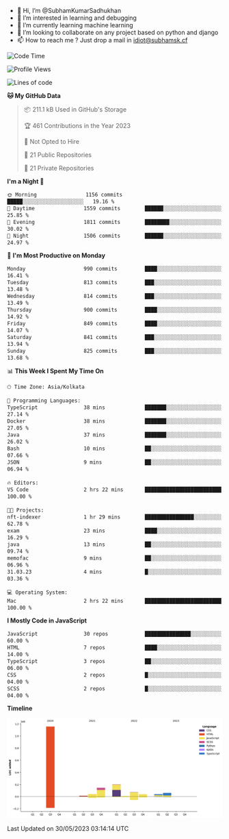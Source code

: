 - 👋 Hi, I’m @SubhamKumarSadhukhan
- 👀 I’m interested in learning and debugging
- 🌱 I’m currently learning machine learning
- 💞️ I’m looking to collaborate on any project based on python and django
- 📫 How to reach me ?
      Just drop a mail in idiot@subhamsk.cf

<!---
SubhamKumarSadhukhan/SubhamKumarSadhukhan is a ✨ special ✨ repository because its `README.md` (this file) appears on your GitHub profile.
You can click the Preview link to take a look at your changes.
--->


<!--START_SECTION:waka-->
![Code Time](http://img.shields.io/badge/Code%20Time-1%2C212%20hrs%2057%20mins-blue)

![Profile Views](http://img.shields.io/badge/Profile%20Views-24-blue)

![Lines of code](https://img.shields.io/badge/From%20Hello%20World%20I%27ve%20Written-1.8%20million%20lines%20of%20code-blue)

**🐱 My GitHub Data** 

> 📦 211.1 kB Used in GitHub's Storage 
 > 
> 🏆 461 Contributions in the Year 2023
 > 
> 🚫 Not Opted to Hire
 > 
> 📜 21 Public Repositories 
 > 
> 🔑 21 Private Repositories 
 > 
**I'm a Night 🦉** 

```text
🌞 Morning                1156 commits        █████░░░░░░░░░░░░░░░░░░░░   19.16 % 
🌆 Daytime                1559 commits        ██████░░░░░░░░░░░░░░░░░░░   25.85 % 
🌃 Evening                1811 commits        ████████░░░░░░░░░░░░░░░░░   30.02 % 
🌙 Night                  1506 commits        ██████░░░░░░░░░░░░░░░░░░░   24.97 % 
```
📅 **I'm Most Productive on Monday** 

```text
Monday                   990 commits         ████░░░░░░░░░░░░░░░░░░░░░   16.41 % 
Tuesday                  813 commits         ███░░░░░░░░░░░░░░░░░░░░░░   13.48 % 
Wednesday                814 commits         ███░░░░░░░░░░░░░░░░░░░░░░   13.49 % 
Thursday                 900 commits         ████░░░░░░░░░░░░░░░░░░░░░   14.92 % 
Friday                   849 commits         ████░░░░░░░░░░░░░░░░░░░░░   14.07 % 
Saturday                 841 commits         ███░░░░░░░░░░░░░░░░░░░░░░   13.94 % 
Sunday                   825 commits         ███░░░░░░░░░░░░░░░░░░░░░░   13.68 % 
```


📊 **This Week I Spent My Time On** 

```text
🕑︎ Time Zone: Asia/Kolkata

💬 Programming Languages: 
TypeScript               38 mins             ███████░░░░░░░░░░░░░░░░░░   27.14 % 
Docker                   38 mins             ███████░░░░░░░░░░░░░░░░░░   27.05 % 
Java                     37 mins             ███████░░░░░░░░░░░░░░░░░░   26.02 % 
Bash                     10 mins             ██░░░░░░░░░░░░░░░░░░░░░░░   07.66 % 
JSON                     9 mins              ██░░░░░░░░░░░░░░░░░░░░░░░   06.94 % 

🔥 Editors: 
VS Code                  2 hrs 22 mins       █████████████████████████   100.00 % 

🐱‍💻 Projects: 
nft-indexer              1 hr 29 mins        ████████████████░░░░░░░░░   62.78 % 
exam                     23 mins             ████░░░░░░░░░░░░░░░░░░░░░   16.29 % 
java                     13 mins             ██░░░░░░░░░░░░░░░░░░░░░░░   09.74 % 
memofac                  9 mins              ██░░░░░░░░░░░░░░░░░░░░░░░   06.96 % 
31.03.23                 4 mins              █░░░░░░░░░░░░░░░░░░░░░░░░   03.36 % 

💻 Operating System: 
Mac                      2 hrs 22 mins       █████████████████████████   100.00 % 
```

**I Mostly Code in JavaScript** 

```text
JavaScript               30 repos            ███████████████░░░░░░░░░░   60.00 % 
HTML                     7 repos             ████░░░░░░░░░░░░░░░░░░░░░   14.00 % 
TypeScript               3 repos             ██░░░░░░░░░░░░░░░░░░░░░░░   06.00 % 
CSS                      2 repos             █░░░░░░░░░░░░░░░░░░░░░░░░   04.00 % 
SCSS                     2 repos             █░░░░░░░░░░░░░░░░░░░░░░░░   04.00 % 
```



**Timeline**

![Lines of Code chart](https://raw.githubusercontent.com/SubhamKumarSadhukhan/SubhamKumarSadhukhan/main/assets/bar_graph.png)


 Last Updated on 30/05/2023 03:14:14 UTC
<!--END_SECTION:waka-->
